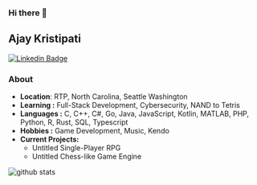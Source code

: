 ### Hi there 👋

## Ajay Kristipati
[![Linkedin Badge](https://img.shields.io/badge/-Ajay_Kristipati-%230077B5?style=flat-square&logo=Linkedin&logoColor=white&link=https://www.linkedin.com/in/ajay-kristipati/)](https://www.linkedin.com/in/ajay-kristipati/)

### About
-  **Location**: RTP, North Carolina, Seattle Washington
-  **Learning :** Full-Stack Development, Cybersecurity, NAND to Tetris
-  **Languages :** C, C++, C#, Go, Java, JavaScript, Kotlin, MATLAB, PHP, Python, R, Rust, SQL, Typescript
-  **Hobbies :** Game Development, Music, Kendo
-  **Current Projects:**
   -  Untitled Single-Player RPG
   -  Untitled Chess-like Game Engine

![github stats](https://github-readme-stats.vercel.app/api?username=ajayk111&show_icons=true)

<!-- Pronouns: They/Them -->
